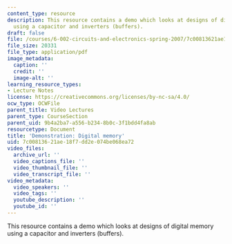 ```yaml
---
content_type: resource
description: This resource contains a demo which looks at designs of digital memory
  using a capacitor and inverters (buffers).
draft: false
file: /courses/6-002-circuits-and-electronics-spring-2007/7c00813621ae18f7dd2e074be068ea72_demo_15.pdf
file_size: 20331
file_type: application/pdf
image_metadata:
  caption: ''
  credit: ''
  image-alt: ''
learning_resource_types:
- Lecture Notes
license: https://creativecommons.org/licenses/by-nc-sa/4.0/
ocw_type: OCWFile
parent_title: Video Lectures
parent_type: CourseSection
parent_uid: 9b4a2ba7-a556-b234-8b0c-3f1bdd4fa8ab
resourcetype: Document
title: 'Demonstration: Digital memory'
uid: 7c008136-21ae-18f7-dd2e-074be068ea72
video_files:
  archive_url: ''
  video_captions_file: ''
  video_thumbnail_file: ''
  video_transcript_file: ''
video_metadata:
  video_speakers: ''
  video_tags: ''
  youtube_description: ''
  youtube_id: ''
---
```

This resource contains a demo which looks at designs of digital memory using a capacitor and inverters (buffers).
